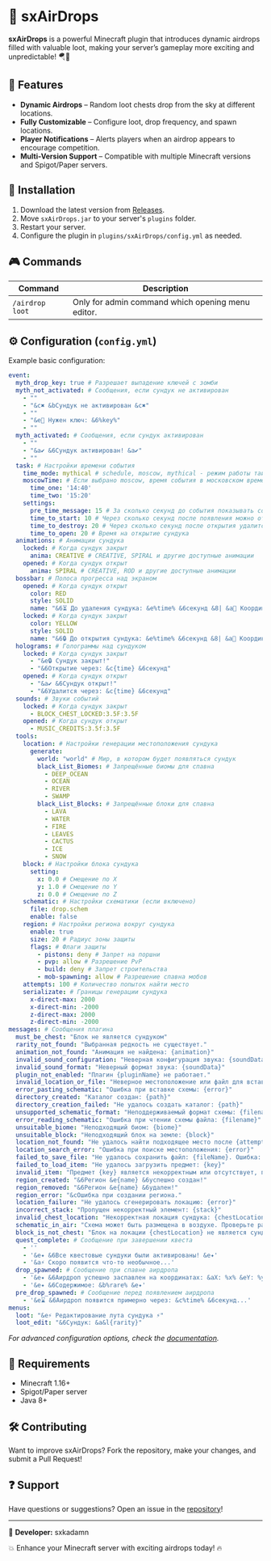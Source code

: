 # 🌟 sxAirDrops  

**sxAirDrops** is a powerful Minecraft plugin that introduces dynamic airdrops filled with valuable loot, making your server’s gameplay more exciting and unpredictable! 🪂💎  

## 🚀 Features  

- **Dynamic Airdrops** – Random loot chests drop from the sky at different locations.  
- **Fully Customizable** – Configure loot, drop frequency, and spawn locations.  
- **Player Notifications** – Alerts players when an airdrop appears to encourage competition.  
- **Multi-Version Support** – Compatible with multiple Minecraft versions and Spigot/Paper servers.  

## 👥 Installation  

1. Download the latest version from [Releases](https://github.com/sxkadamn/sxAirDrops/releases).  
2. Move `sxAirDrops.jar` to your server's `plugins` folder.  
3. Restart your server.  
4. Configure the plugin in `plugins/sxAirDrops/config.yml` as needed.  

## 🎮 Commands  

| Command                      | Description                                   |  
|------------------------------|-----------------------------------------------|  
| `/airdrop loot`           | Only for admin command which opening menu editor.       |  
## ⚙️ Configuration (`config.yml`)  

Example basic configuration:  

```yaml
event:
  myth_drop_key: true # Разрешает выпадение ключей с зомби
  myth_not_activated: # Сообщения, если сундук не активирован
    - ""
    - "&c✖ &bСундук не активирован &c✖"
    - ""
    - "&e🔑 Нужен ключ: &6%key%"
    - ""
  myth_activated: # Сообщения, если сундук активирован
    - ""
    - "&a✔ &6Сундук активирован! &a✔"
    - ""
  task: # Настройки времени события
    time_mode: mythical # schedule, moscow, mythical - режим работы таймера
    moscowTime: # Если выбрано moscow, время события в московском времени
      time_one: '14:40'
      time_two: '15:20'
    settings:
      pre_time_message: 15 # За сколько секунд до события показывать сообщение
      time_to_start: 10 # Через сколько секунд после появления можно открыть
      time_to_destroy: 20 # Через сколько секунд после открытия удалится
      time_to_open: 20 # Время на открытие сундука
  animations: # Анимации сундука
    locked: # Когда сундук закрыт
      anima: CREATIVE # CREATIVE, SPIRAL и другие доступные анимации
    opened: # Когда сундук открыт
      anima: SPIRAL # CREATIVE, ROD и другие доступные анимации
  bossbar: # Полоса прогресса над экраном
    opened: # Когда сундук открыт
      color: RED
      style: SOLID
      name: "&6⏳ До удаления сундука: &e%time% &6секунд &8| &a📍 Координаты: &e%x% %y% %z%"
    locked: # Когда сундук закрыт
      color: YELLOW
      style: SOLID
      name: "&6🔒 До открытия сундука: &e%time% &6секунд &8| &a📍 Координаты: &e%x% %y% %z%"
  holograms: # Голограммы над сундуком
    locked: # Когда сундук закрыт
      - "&e🔒 Сундук закрыт!"
      - "&6Открытие через: &c{time} &6секунд"
    opened: # Когда сундук открыт
      - "&a✔ &6Сундук открыт!"
      - "&6Удалится через: &c{time} &6секунд"
  sounds: # Звуки событий
    locked: # Когда сундук закрыт
      - BLOCK_CHEST_LOCKED:3.5F:3.5F
    opened: # Когда сундук открыт
      - MUSIC_CREDITS:3.5f:3.5F
  tools:
    location: # Настройки генерации местоположения сундука
      generate:
        world: "world" # Мир, в котором будет появляться сундук
        black_List_Biomes: # Запрещённые биомы для спавна
          - DEEP_OCEAN
          - OCEAN
          - RIVER
          - SWAMP
        black_List_Blocks: # Запрещённые блоки для спавна
          - LAVA
          - WATER
          - FIRE
          - LEAVES
          - CACTUS
          - ICE
          - SNOW
    block: # Настройки блока сундука
      setting:
        x: 0.0 # Смещение по X
        y: 1.0 # Смещение по Y
        z: 0.0 # Смещение по Z
    schematic: # Настройки схематики (если включено)
      file: drop.schem
      enable: false
    region: # Настройки региона вокруг сундука
      enable: true
      size: 20 # Радиус зоны защиты
      flags: # Флаги защиты
        - pistons: deny # Запрет на поршни
        - pvp: allow # Разрешение PvP
        - build: deny # Запрет строительства
        - mob-spawning: allow # Разрешение спавна мобов
    attempts: 100 # Количество попыток найти место
    serializate: # Границы генерации сундука
      x-direct-max: 2000
      x-direct-min: -2000
      z-direct-max: 2000
      z-direct-min: -2000
messages: # Сообщения плагина
  must_be_chest: "Блок не является сундуком"
  rarity_not_found: "Выбранная редкость не существует."
  animation_not_found: "Анимация не найдена: {animation}"
  invalid_sound_configuration: "Неверная конфигурация звука: {soundData}"
  invalid_sound_format: "Неверный формат звука: {soundData}"
  plugin_not_enabled: "Плагин {pluginName} не работает."
  invalid_location_or_file: "Неверное местоположение или файл для вставки схемы."
  error_pasting_schematic: "Ошибка при вставке схемы: {error}"
  directory_created: "Каталог создан: {path}"
  directory_creation_failed: "Не удалось создать каталог: {path}"
  unsupported_schematic_format: "Неподдерживаемый формат схемы: {filename}"
  error_reading_schematic: "Ошибка при чтении схемы файла: {filename}"
  unsuitable_biome: "Неподходящий биом: {biome}"
  unsuitable_block: "Неподходящий блок на земле: {block}"
  location_not_found: "Не удалось найти подходящее место после {attempts} попыток."
  location_search_error: "Ошибка при поиске местоположения: {error}"
  failed_to_save_file: "Не удалось сохранить файл: {fileName}. Ошибка: {error}"
  failed_to_load_item: "Не удалось загрузить предмет: {key}"
  invalid_item: "Предмет {key} является некорректным или отсутствует, пропускаем."
  region_created: "&6Регион &e{name} &6успешно создан!"
  region_removed: "&6Регион &e{name} &6удален!"
  region_error: "&cОшибка при создании региона."
  location_failure: "Не удалось сгенерировать локацию: {error}"
  incorrect_stack: "Пропущен некорректный элемент: {stack}"
  invalid_chest_location: "Некорректная локация сундука: {chestLocation}"
  schematic_in_air: "Схема может быть размещена в воздухе. Проверьте расчеты высоты."
  block_is_not_chest: "Блок на локации {chestLocation} не является сундуком!"
  quest_complete: # Сообщение при завершении квеста
    - ''
    - '&e✦ &6Все квестовые сундуки были активированы! &e✦'
    - '&a⚡ Скоро появится что-то необычное...'
  drop_spawned: # Сообщение при спавне аирдропа
    - '&e✦ &6Аирдроп успешно заспавлен на координатах: &aX: %x% &eY: %y% &aZ: %z% &e✦'
    - '&e✦ &6Содержимое: &b%rare% &e✦'
  pre_drop_spawned: # Сообщение перед появлением аирдропа
    - '&e⌛ &6Аирдроп появится примерно через: &c%time% &6секунд...'
menus:
  loot: "&e⚡ Редактирование лута сундука ⚡"
  loot_edit: "&6Сундук: &a&l{rarity}"

```

*For advanced configuration options, check the [documentation](https://github.com/sxkadamn/sxAirDrops/wiki).*  

## 📌 Requirements  

- Minecraft 1.16+  
- Spigot/Paper server  
- Java 8+  

## 🛠️ Contributing  

Want to improve sxAirDrops? Fork the repository, make your changes, and submit a Pull Request!  

## ❓ Support  

Have questions or suggestions? Open an issue in the [repository](https://github.com/sxkadamn/sxAirDrops/issues)!  

---

🔹 **Developer:** sxkadamn  

💥 Enhance your Minecraft server with exciting airdrops today! 🔥

